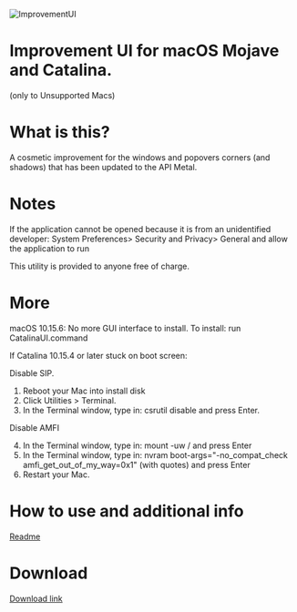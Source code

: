 ![ImprovementUI](banner.png)

# Improvement UI for macOS Mojave and Catalina.
(only to Unsupported Macs)


# What is this?

A cosmetic improvement for the windows and popovers corners (and shadows) that has been updated to the API Metal.  

# Notes

If the application cannot be opened because it is from an unidentified developer: System Preferences> Security and Privacy> General and allow the application to run 


This utility is provided to anyone free of charge.

# More

macOS 10.15.6: No more GUI interface to install. To install: run CatalinaUI.command

If Catalina 10.15.4 or later stuck on boot screen:

Disable SIP.
1. Reboot your Mac into install disk 
2. Click Utilities > Terminal.
3. In the Terminal window, type in: csrutil disable and press Enter.

Disable AMFI

4. In the Terminal window, type in: mount -uw /  and press Enter
5. In the Terminal window, type in: nvram boot-args="-no_compat_check amfi_get_out_of_my_way=0x1" (with quotes) and press Enter
6. Restart your Mac.

# How to use and additional info
[Readme](https://github.com/fabioiop/ImprovementUI/blob/master/Readme.pdf)


# Download
[Download link](https://github.com/fabioiop/ImprovementUI/releases/)
